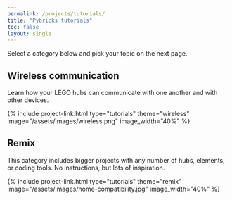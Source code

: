 ```yaml
---
permalink: /projects/tutorials/
title: "Pybricks tutorials"
toc: false
layout: single
---
```


Select a category below and pick your topic on the next page.

## Wireless communication

Learn how your LEGO hubs can communicate with one another and with other
devices.

{% include project-link.html type="tutorials" theme="wireless" image="/assets/images/wireless.png" image_width="40%" %}

## Remix

This category includes bigger projects with any number of hubs, elements, or
coding tools. No instructions, but lots of inspiration.

{% include project-link.html type="tutorials" theme="remix" image="/assets/images/home-compatibility.jpg" image_width="40%" %}

